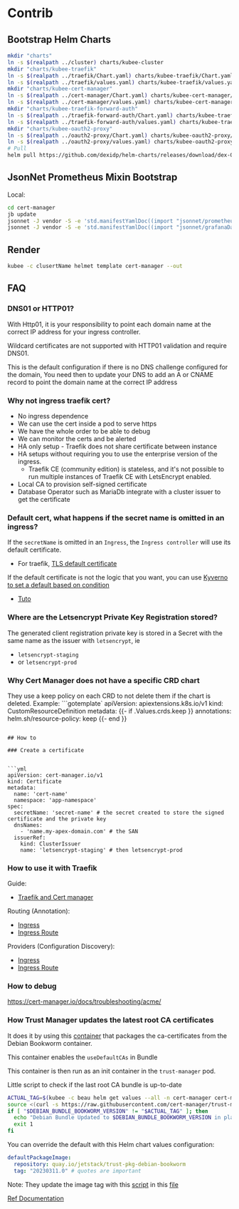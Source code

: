 # Contrib



## Bootstrap Helm Charts

```bash
mkdir "charts"
ln -s $(realpath ../cluster) charts/kubee-cluster
mkdir "charts/kubee-traefik"
ln -s $(realpath ../traefik/Chart.yaml) charts/kubee-traefik/Chart.yaml
ln -s $(realpath ../traefik/values.yaml) charts/kubee-traefik/values.yaml
mkdir "charts/kubee-cert-manager"
ln -s $(realpath ../cert-manager/Chart.yaml) charts/kubee-cert-manager/Chart.yaml
ln -s $(realpath ../cert-manager/values.yaml) charts/kubee-cert-manager/values.yaml
mkdir "charts/kubee-traefik-forward-auth"
ln -s $(realpath ../traefik-forward-auth/Chart.yaml) charts/kubee-traefik-forward-auth/Chart.yaml
ln -s $(realpath ../traefik-forward-auth/values.yaml) charts/kubee-traefik-forward-auth/values.yaml
mkdir "charts/kubee-oauth2-proxy"
ln -s $(realpath ../oauth2-proxy/Chart.yaml) charts/kubee-oauth2-proxy/Chart.yaml
ln -s $(realpath ../oauth2-proxy/values.yaml) charts/kubee-oauth2-proxy/values.yaml
# Pull
helm pull https://github.com/dexidp/helm-charts/releases/download/dex-0.20.0/dex-0.20.0.tgz -d charts --untar
```


## JsonNet Prometheus Mixin Bootstrap

Local:
```bash
cd cert-manager
jb update
jsonnet -J vendor -S -e 'std.manifestYamlDoc((import "jsonnet/prometheusRule.jsonnet"))'
jsonnet -J vendor -S -e 'std.manifestYamlDoc((import "jsonnet/grafanaDashboard.jsonnet"))'
```

## Render

```bash
kubee -c clusertName helmet template cert-manager --out
```


## FAQ

### DNS01 or HTTP01?

With Http01, it is your responsibility to point each domain name at the correct IP address for your ingress controller.

Wildcard certificates are not supported with HTTP01 validation and require DNS01.

This is the default configuration if there is no DNS challenge configured for the domain,
You need then to update your DNS to add an A or CNAME record to point the domain name at the correct IP address


### Why not ingress traefik cert?


* No ingress dependence
* We can use the cert inside a pod to serve https
* We have the whole order to be able to debug
* We can monitor the certs and be alerted
* HA only setup - Traefik does not share certificate between instance
* HA setups without requiring you to use the enterprise version of the ingress.
    * Traefik CE (community edition) is stateless, and it's not possible to run multiple instances of Traefik CE with LetsEncrypt enabled.
* Local CA to provision self-signed certificate
* Database Operator such as MariaDb integrate with a cluster issuer to get the certificate

### Default cert, what happens if the secret name is omitted in an ingress?

If the `secretName` is omitted in an `Ingress`, the `Ingress controller`
will use its default certificate.

* For traefik, [TLS default certificate](https://doc.traefik.io/traefik/https/tls/#default-certificate)


If the default certificate is not the logic that you want,
you can use [Kyverno to set a default based on condition](https://cert-manager.io/docs/tutorials/certificate-defaults/)

* [Tuto](https://cert-manager.io/docs/devops-tips/syncing-secrets-across-namespaces/#serving-a-wildcard-to-ingress-resources-in-different-namespaces-default-ssl-certificate)

### Where are the Letsencrypt Private Key Registration stored?

The generated client registration private key is stored in a Secret with the same name
as the issuer with `letsencrypt`, ie

* `letsencrypt-staging`
* or `letsencrypt-prod`

### Why Cert Manager does not have a specific CRD chart

They use a keep policy on each CRD to not delete them if the chart is deleted.
Example:
```gotemplate`
apiVersion: apiextensions.k8s.io/v1
kind: CustomResourceDefinition
metadata:
  {{- if .Values.crds.keep }}
  annotations:
    helm.sh/resource-policy: keep
  {{- end }}
```

## How to

### Create a certificate


```yml
apiVersion: cert-manager.io/v1
kind: Certificate
metadata:
  name: 'cert-name'
  namespace: 'app-namespace'
spec:
  secretName: 'secret-name' # the secret created to store the signed certificate and the private key
  dnsNames:
    - 'name.my-apex-domain.com' # the SAN
  issuerRef:
    kind: ClusterIssuer
    name: 'letsencrypt-staging' # then letsencrypt-prod
```

### How to use it with Traefik

Guide:
* [Traefik and Cert manager](https://doc.traefik.io/traefik/user-guides/cert-manager/)

Routing (Annotation):
* [Ingress](https://doc.traefik.io/traefik/routing/providers/kubernetes-ingress/)
* [Ingress Route](https://doc.traefik.io/traefik/routing/providers/kubernetes-crd/)

Providers (Configuration Discovery):
* [Ingress](https://doc.traefik.io/traefik/providers/kubernetes-ingress/)
* [Ingress Route](https://doc.traefik.io/traefik/providers/kubernetes-crd/)

### How to debug

https://cert-manager.io/docs/troubleshooting/acme/

### How Trust Manager updates the latest root CA certificates

It does it by using this [container](https://quay.io/repository/jetstack/trust-pkg-debian-bookworm?tab=tags) that packages the ca-certificates  from the Debian Bookworm container.

This container enables the `useDefaultCAs` in Bundle

This container is then run as an init container in the `trust-manager` pod.

Little script to check if the last root CA bundle is up-to-date
```bash
ACTUAL_TAG=$(kubee -c beau helm get values --all -n cert-manager cert-manager | yq '.trust-manager.defaultPackageImage.tag')
source <(curl -s https://raw.githubusercontent.com/cert-manager/trust-manager/refs/heads/main/make/00_debian_bookworm_version.mk)
if [ "$DEBIAN_BUNDLE_BOOKWORM_VERSION" != "$ACTUAL_TAG" ]; then
  echo "Debian Bundle Updated to $DEBIAN_BUNDLE_BOOKWORM_VERSION in place of $ACTUAL_TAG"
  exit 1
fi
```

You can override the default with this Helm chart values configuration:
```yaml
defaultPackageImage:
  repository: quay.io/jetstack/trust-pkg-debian-bookworm
  tag: "20230311.0" # quotes are important
```

Note: They update the image tag with this [script](https://github.com/cert-manager/trust-manager/blob/v0.16.0/make/debian-trust-package-fetch.sh) in this [file](https://github.com/cert-manager/trust-manager/blob/v0.16.0/make/00_debian_bookworm_version.mk)

[Ref Documentation](https://cert-manager.io/docs/trust/trust-manager/#securely-maintaining-a-trust-manager-installation)